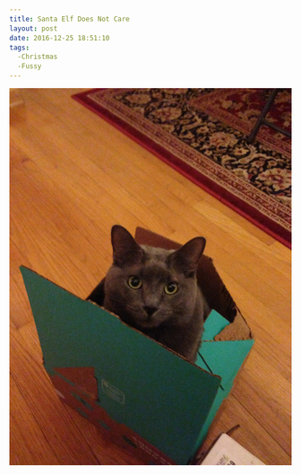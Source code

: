 ```yaml
---
title: Santa Elf Does Not Care
layout: post
date: 2016-12-25 18:51:10
tags:
  -Christmas
  -Fussy
---
```


<img src="/img/unhappyelf.jpg">
